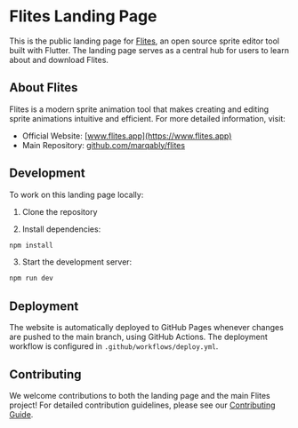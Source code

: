 # Flites Landing Page

This is the public landing page for [Flites](https://github.com/marqably/flites), an open source sprite editor tool built with Flutter. The landing page serves as a central hub for users to learn about and download Flites.

## About Flites

Flites is a modern sprite animation tool that makes creating and editing sprite animations intuitive and efficient. For more detailed information, visit:

- Official Website: [www.flites.app](https://www.flites.app)
- Main Repository: [github.com/marqably/flites](https://github.com/marqably/flites)

## Development

To work on this landing page locally:

1. Clone the repository

2. Install dependencies:

```bash
npm install
```

3. Start the development server:

```bash
npm run dev
```

## Deployment

The website is automatically deployed to GitHub Pages whenever changes are pushed to the main branch, using GitHub Actions. The deployment workflow is configured in `.github/workflows/deploy.yml`.

## Contributing

We welcome contributions to both the landing page and the main Flites project! For detailed contribution guidelines, please see our [Contributing Guide](https://github.com/marqably/flites/blob/main/docs/contributing.mdx).
